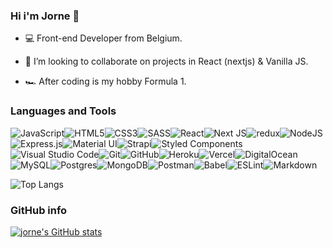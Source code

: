 ### Hi i'm Jorne 👋

<!--
**JorneSaenen/JorneSaenen** is a ✨ _special_ ✨ repository because its `README.md` (this file) appears on your GitHub profile.

Here are some ideas to get you started:

- 🔭 I’m currently working on ...
- 🌱 I’m currently learning ...
- 👯 I’m looking to collaborate on ...
- 🤔 I’m looking for help with ...
- 💬 Ask me about ...
- 📫 How to reach me: ...
- 😄 Pronouns: ...
- ⚡ Fun fact: ...
-->

- 💻 Front-end Developer from Belgium. 

- 👯 I’m looking to collaborate on projects in React (nextjs) & Vanilla JS.

- 🏎️ After coding is my hobby Formula 1.

### Languages and Tools

<img alt="JavaScript" src="https://img.shields.io/badge/javascript-%23323330.svg?style=for-the-badge&logo=javascript&logoColor=%23F7DF1E"/><img alt="HTML5" src="https://img.shields.io/badge/html5-%23E34F26.svg?style=for-the-badge&logo=html5&logoColor=white"/><img alt="CSS3" src="https://img.shields.io/badge/css3-%231572B6.svg?style=for-the-badge&logo=css3&logoColor=white"/><img alt="SASS" src="https://img.shields.io/badge/SASS-hotpink.svg?style=for-the-badge&logo=SASS&logoColor=white"/><img alt="React" src="https://img.shields.io/badge/react-%2320232a.svg?style=for-the-badge&logo=react&logoColor=%2361DAFB"/><img alt="Next JS" src="https://img.shields.io/badge/nextjs-%23000000.svg?style=for-the-badge&logo=next.js&logoColor=white"/><img src="https://img.shields.io/badge/Redux-593D88?style=for-the-badge&logo=redux&logoColor=white" alt="redux"/><img alt="NodeJS" src="https://img.shields.io/badge/node.js-%2343853D.svg?style=for-the-badge&logo=node-dot-js&logoColor=white"/><img alt="Express.js" src="https://img.shields.io/badge/express.js-%23404d59.svg?style=for-the-badge&logo=express&logoColor=%2361DAFB"/><img alt="Material UI" src="https://img.shields.io/badge/materialui-%230081CB.svg?style=for-the-badge&logo=material-ui&logoColor=white"/><img alt="Strapi" src="https://img.shields.io/badge/strapi-%232E7EEA.svg?style=for-the-badge&logo=strapi&logoColor=white" /><img alt="Styled Components" src="https://img.shields.io/badge/styled--components-DB7093?style=for-the-badge&logo=styled-components&logoColor=white"/><img alt="Visual Studio Code" src="https://img.shields.io/badge/VisualStudioCode-0078d7.svg?style=for-the-badge&logo=visual-studio-code&logoColor=white"/><img alt="Git" src="https://img.shields.io/badge/git-%23F05033.svg?style=for-the-badge&logo=git&logoColor=white"/><img alt="GitHub" src="https://img.shields.io/badge/github-%23121011.svg?style=for-the-badge&logo=github&logoColor=white"/><img alt="Heroku" src="https://img.shields.io/badge/heroku-%23430098.svg?style=for-the-badge&logo=heroku&logoColor=white"/><img alt="Vercel" src="https://img.shields.io/badge/vercel-%23000000.svg?style=for-the-badge&logo=vercel&logoColor=white"/><img alt="DigitalOcean" src="https://img.shields.io/badge/DigitalOcean-%230167ff.svg?style=for-the-badge&logo=digitalOcean&logoColor=white"/><img alt="MySQL" src="https://img.shields.io/badge/mysql-%2300f.svg?style=for-the-badge&logo=mysql&logoColor=white"/><img alt="Postgres" src ="https://img.shields.io/badge/postgres-%23316192.svg?style=for-the-badge&logo=postgresql&logoColor=white"/><img alt="MongoDB" src ="https://img.shields.io/badge/MongoDB-%234ea94b.svg?style=for-the-badge&logo=mongodb&logoColor=white"/><img alt="Postman" src="https://img.shields.io/badge/Postman-FF6C37?style=for-the-badge&logo=postman&logoColor=red" /><img alt="Babel" src="https://img.shields.io/badge/Babel-F9DC3e?style=for-the-badge&logo=babel&logoColor=black" /><img alt="ESLint" src="https://img.shields.io/badge/ESLint-4B3263?style=for-the-badge&logo=eslint&logoColor=white" /><img alt="Markdown" src="https://img.shields.io/badge/markdown-%23000000.svg?style=for-the-badge&logo=markdown&logoColor=white"/>

<!--![alt-text](https://github-readme-stats.vercel.app/api/top-langs/?username=JorneSaenen&hide=ruby,shell&title_color=937B6E&hide_border=false&text_color=937B6E)-->
![Top Langs](https://github-readme-stats.vercel.app/api/top-langs/?username=JorneSaenen&theme=react)
### GitHub info

[![jorne's GitHub stats](https://github-readme-stats.vercel.app/api?username=JorneSaenen&count_private=true&hide=issues&show_icons=true&include_all_commits=true&theme=react)](https://github.com/JorneSaenen/github-readme-stats)


